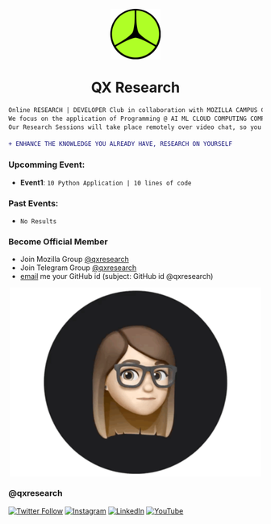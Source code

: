 <p align="center">
 <img width="100px" src="https://github.com/xiaowuc2/xiaowuc2/blob/master/source/r2.png" align="center" alt="GitHub Readme Stats" />
 
 <h1 align="center">QX Research</h1>


 ```diff
Online RESEARCH | DEVELOPER Club in collaboration with MOZILLA CAMPUS CLUB.
We focus on the application of Programming @ AI ML CLOUD COMPUTING COMPUTER VISION IOT etc.
Our Research Sessions will take place remotely over video chat, so you can be anywhere in the world.

+ ENHANCE THE KNOWLEDGE YOU ALREADY HAVE, RESEARCH ON YOURSELF
```

### Upcomming Event: 

- **Event1**: ``10 Python Application | 10 lines of code``

### Past Events:

- ``No Results``

### Become Official Member

- Join Mozilla Group [@qxresearch](https://community.mozilla.org/en/groups/qx-research/)
- Join Telegram Group [@qxresearch](https://t.me/qxresearch)
- <a href = "mailto: rohitmandal814566@gmail.com">email</a> me your GitHub id (subject: GitHub id @qxresearch)
  
 <p align="center">
 <img width="500px" src="https://github.com/xiaowuc2/xiaowuc2/blob/master/source/image.gif" align="center" alt="GitHub Readme Stats" />
  

### @qxresearch

[![Twitter Follow](https://img.shields.io/twitter/follow/qxresearch.svg?style=social&label=Follow)](https://twitter.com/qxresearch)
  [![Instagram](https://img.shields.io/static/v1.svg?label=follow&message=@qxresearch&color=grey&logo=instagram&style=flat&logoColor=white&colorA=critical)](https://www.instagram.com/qxresearch) 
  [![LinkedIn](https://img.shields.io/static/v1.svg?label=Join&message=@qxresearch&color=success&logo=linkedin&style=flat&logoColor=white&colorA=blue)](https://www.linkedin.com/company/68716543)
  [![YouTube](https://img.shields.io/static/v1.svg?label=Subscribe&message=@qxresearch&color=grey&logo=youtube&style=flat&logoColor=white&colorA=critical)](https://www.youtube.com/channel/UCX7oe66V8zyFpAJyMfPL9VA)
  
